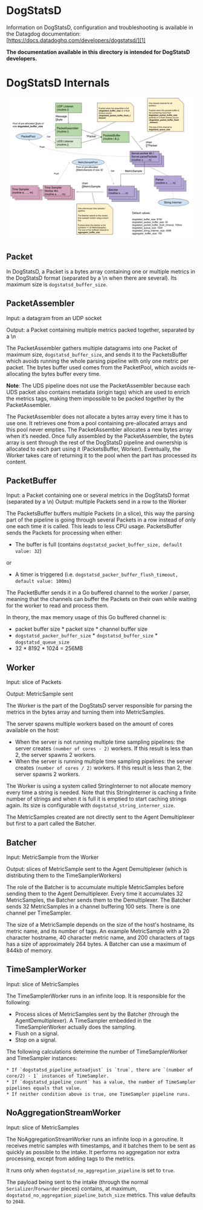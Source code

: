 # DogStatsD

Information on DogStatsD, configuration and troubleshooting is available in the Datagdog documentation:
[https://docs.datadoghq.com/developers/dogstatsd/][1]

**The documentation available in this directory is intended for DogStatsD developers.**

[1]: https://docs.datadoghq.com/developers/dogstatsd/

# DogStatsD Internals

![DogStatsD Internals Schema](internals_schema.png)

## Packet

In DogStatsD, a Packet is a bytes array containing one or multiple metrics in the DogStatsD format (separated by a \n when there are several). Its maximum size is `dogstatsd_buffer_size`.

## PacketAssembler

Input: a datagram from an UDP socket

Output: a Packet containing multiple metrics packed together, separated by a \n

The PacketAssembler gathers multiple datagrams into one Packet of maximum size, `dogstatsd_buffer_size`, and sends it to the PacketsBuffer which avoids running the whole parsing pipeline with only one metric per packet. The bytes buffer used comes from the PacketPool, which avoids re-allocating the bytes buffer every time.

**Note**: The UDS pipeline does not use the PacketAssembler because each UDS packet also contains metadata (origin tags) which are used to enrich the metrics tags, making them impossible to be packed together by the PacketAssembler.

The PacketAssembler does not allocate a bytes array every time it has to use one. It retrieves one from a pool containing pre-allocated arrays and this pool never empties. The PacketAssembler allocates a new bytes array when it’s needed.
Once fully assembled by the PacketAssembler, the bytes array is sent through the rest of the DogStatsD pipeline and ownership is allocated to each part using it (PacketsBuffer, Worker). Eventually, the Worker takes care of returning it to the pool when the part has processed its content.

## PacketBuffer

Input: a Packet containing one or several metrics in the DogStatsD format (separated by a \n)
Output: multiple Packets send in a row to the Worker

The PacketsBuffer buffers multiple Packets (in a slice), this way the parsing part of the pipeline is going through several Packets in a row instead of only one each time it is called. This leads to less CPU usage. PacketsBuffer sends the Packets for processing when either:

* The buffer is full (contains `dogstatsd_packet_buffer_size, default value: 32`)

or

* A timer is triggered (i.e. `dogstatsd_packer_buffer_flush_timeout, default value: 100ms`)

The PacketBuffer sends it in a Go buffered channel to the worker / parser, meaning that the channels can buffer the Packets on their own while waiting for the worker to read and process them.

In theory, the max memory usage of this Go buffered channel is:

  * packet buffer size * packet size * channel buffer size
  * `dogstatsd_packer_buffer_size` * `dogstatsd_buffer_size` * `dogstatsd_queue_size`
  * 32 * 8192 * 1024 =  256MB

## Worker

Input: slice of Packets

Output: MetricSample sent

The Worker is the part of the DogStatsD server responsible for parsing the metrics in the bytes array and turning them into MetricSamples.

The server spawns multiple workers based on the amount of cores available on the host:

  * When the server is not running multiple time sampling pipelines: the server creates `(number of cores - 2)` workers. If this result is less than 2, the server spawns 2 workers.
  * When the server is running multiple time sampling pipelines: the server creates `(number of cores / 2)` workers.  If this result is less than 2, the server spawns 2 workers.

The Worker is using a system called StringInterner to not allocate memory every time a string is needed. Note that this StringInterner is caching a finite number of strings and when it is full it is emptied to start caching strings again. Its size is configurable with `dogstatsd_string_interner_size`.

The MetricSamples created are not directly sent to the Agent Demultiplexer but first to a part called the Batcher.

## Batcher

Input: MetricSample from the Worker

Output: slices of MetricSample sent to the Agent Demultiplexer (which is distributing them to the TimeSamplerWorkers)

The role of the Batcher is to accumulate multiple MetricSamples before sending them to the Agent Demultiplexer. Every time it accumulates 32 MetricSamples, the Batcher sends them to the Demultiplexer. The Batcher sends 32 MetricSamples in a channel buffering 100 sets. There is one channel per TimeSampler.

The size of a MetricSample depends on the size of the host's hostname, its metric name, and its number of tags. An example MetricSample with a 20 character hostname, 40 character metric name, and 200 characters of tags has a size of approximately 264 bytes. A Batcher can use a maximum of 844kb of memory.

## TimeSamplerWorker

Input: slice of MetricSamples

The TimeSamplerWorker runs in an infinite loop. It is responsible for the following:

  * Process slices of MetricSamples sent by the Batcher (through the AgentDemultiplexer). A TimeSampler embedded in the TimeSamplerWorker actually does the sampling.
  * Flush on a signal.
  * Stop on a signal.

The following calculations determine the number of TimeSamplerWorker and TimeSampler instances:

    * If `dogstatsd_pipeline_autoadjust` is `true`, there are `(number of core/2) - 1` instances of TimeSampler.
    * If `dogstatsd_pipeline_count` has a value, the number of TimeSampler pipelines equals that value.
    * If neither condition above is true, one TimeSampler pipeline runs.

## NoAggregationStreamWorker

Input: slice of MetricSamples

The NoAggregationStreamWorker runs an infinite loop in a goroutine. It receives metric samples with timestamps, and it batches them to be sent as quickly as possible to the intake. It performs no aggregation nor extra processing, except from adding tags to the metrics.

It runs only when `dogstatsd_no_aggregation_pipeline` is set to `true`.

The payload being sent to the intake (through the normal `Serializer`/`Forwarder` pieces) contains, at maximum, `dogstatsd_no_aggregation_pipeline_batch_size` metrics. This value defaults to `2048`.
